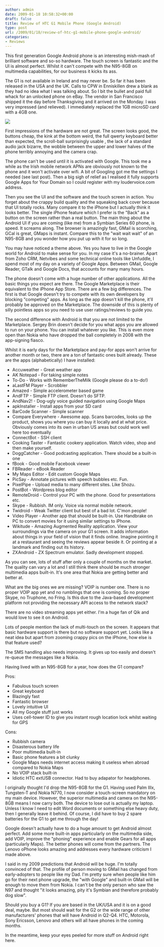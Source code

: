 ```yaml
---
author: admin
date: 2009-01-18 10:58:32+00:00
draft: false
title: Review of HTC G1 Mobile Phone (Google Android)
type: post
url: /2009/01/18/review-of-htc-g1-mobile-phone-google-android/
categories:
- Reviews
---
```


This first generation Google Android phone is an interesting mish-mash of brilliant software and so-so hardware. The touch screen is fantastic and the UI is almost perfect. Whilst it can't compete with the N95-8GB on multimedia capabilities, for our business it kicks its ass.

The G1 is not available in Ireland and may never be. So far it has been released in the USA and the UK. Calls to CPW in Enniskillen drew a blank as they had no idea what I was talking about. So I bit the bullet and paid full whack for an unlocked phone on eBay. The vendor in San Francisco shipped it the day before Thanksgiving and it arrived on the Monday. I was very impressed (and relieved). I immediately replaced the 1GB microSD card with a 4GB one.

[![](https://www.argolon.com/wp-content/uploads/2009/01/large1.jpg)
](https://www.argolon.com/wp-content/uploads/2009/01/large1.jpg)

First impressions of the hardware are not great. The screen looks good, the buttons cheap, the kink at the bottom weird, the full qwerty keyboard better than expected, the scroll-ball surprisingly usable , the lack of a standard audio jack bizarre, the wobble between the upper and lower halves of the phone terribly annoying and the camera crap.

The phone can't be used until it is activated with Google. This took me a while as the Irish mobile network APNs are obviously not known to the phone and it won't activate over wifi. A bit of Googling got me the settings I needed (see last post). Then a big sigh of relief as I realised it fully supports Google Apps for Your Domain so I could register with my loudervoice.com address.

Then you see the UI and the software and the touch screen in action. You forget about the crappy build quality and the squeaking back cover because that UI totally rocks. Many compare it to the iPhone but I actually think it looks better. The single iPhone feature which I prefer is the "Back" as a button on the screen rather than a real button. The main thing about the Android UI if you are coming (like me) from a Symbian Series 60 phone, is speed. It screams along. The browser is amazingly fast, GMail is scorching, GCal is great, GMaps is instant. Compare this to the "wait wait wait" of an N95-8GB and you wonder how you put up with it for so long.

You may have noticed a theme above. Yes you have to live in the Google world for Android to make sense for you. In my case it's a no-brainer. Apart from Zoho CRM, Netvibes and some technical online tools like Unfuddle, I spend most of my day on a variety of Google Apps. Between GMail, Google Reader, GTalk and Google Docs, that accounts for many many hours.

The phone doesn't come with a huge number of other applications. All the basic things you expect are there. The Google Marketplace is their equivalent to the iPhone App Store. There are a few big differences. The first is that Google doesn't try to compete with its own developers by blocking "competing" apps. As long as the app doesn't kill the phone, it'll probably be approved on the Marketplace. The downside of this is plenty of silly pointless apps so you need to use user ratings/reviews to guide you.

The second difference with Android is that you are not limited to the Marketplace. Sergey Brin doesn't decide for you what apps you are allowed to run on your phone. You can install whatever you like. This is even more open than Nokia who have dropped the ball completely in 2008 with the app-signing fiasco.

Whilst it is early days for the Marketplace and pay-for apps won't arrive for another month or two, there are a ton of fantastic ones built already. These are the apps (alphabetically) I have installed:



* Accuweather - Great weather app
* AK Notepad - For taking simple notes
* To-Do - Works with RememberTheMilk (Google please do a to-do!)
* aLastFM Player - Scrobbler
* Amazed - Simple accelerometer based game
* AndFTP - Simple FTP client. Doesn't do SFTP.
* AndNav2! - Dog-ugly voice guided navigation using Google Maps
* apkInstaller - Install apps from your SD card
* BarCode Scanner - Simple scanner
* Compare Everywhere - Awesome app. Scans barcodes, looks up the product, shows you where you can buy it locally and at what price. Obviously comes into its own in urban US areas but could work well here too eventually
* ConnectBot - SSH client
* Cooking Taster - Fantastic cookery application. Watch video, shop and then make yourself.
* DoggCatcher - Good podcasting application. There should be a built-in one
* fBook - Good mobile Facebook viewer
* FBReader - eBook Reader
* My Maps Editor - Edit custom Google Maps
* PicSay - Annotate pictures with speech bubbles etc. Fun.
* PixelPipe - Upload media to many different sites. Like Shozu.
* PostBot - Wordpress blog editor
* RemoteDroid - Control your PC with the phone. Good for presentations etc.
* Skype - Rubbish. IM only. Voice via normal mobile network.
* Twidroid - Weak Twitter client but best of a bad lot. C'mon people!
* Video Player - Another app that should be built-in. Use Handbrake on PC to convert movies for it using similar settings to iPhone.
* Wikitude - Amazing Augmented Reality application. View your surroundings via the camera on your G1 screen. It adds information about things in your field of vision that it finds online. Imagine pointing it at a restaurant and seeing the reviews appear beside it. Or pointing at a landmark and finding out its history.
* ZXAndroid - ZX Spectrum emulator. Sadly development stopped.

As you can see, lots of stuff after only a couple of months on the market. The quality can vary a lot and I still think there should be much stronger multimedia apps built-in. It's one area that Nokia are getting better and better at.

What are the big ones we are missing? VOIP is number one. There is no proper VOIP app yet and no rumblings that one is coming. So no proper Skype, no Truphone, no Fring. Is this due to the Java-based development platform not providing the necessary API access to the network stack?

There are no video streaming apps yet either. I'm a huge fan of Qik and would love to see it on Android.

Lots of people mention the lack of multi-touch on the screen. It appears that basic hardware support is there but no software support yet. Looks like a neat idea but apart from zooming crappy pics on the iPhone, how else is that feature used?

The SMS handling also needs improving. It gives up too easily and doesn't re-queue the messages like a Nokia.

Having lived with an N95-8GB for a year, how does the G1 compare?

Pros:

* Fabulous touch screen
* Great keyboard
* Blazingly fast
* Fantastic browser
* Lovely intuitive UI
* All my Google stuff just works
* Uses cell-tower ID to give you instant rough location lock whilst waiting for GPS

Cons:

* Rubbish camera
* Disasterous battery life
* Poor multimedia built-in
* Basic phone features a bit clunky
* Google Maps needs internet access making it useless when abroad compared to Nokia Maps
* No VOIP stack built-in
* Idiotic HTC extUSB connector. Had to buy adapator for headphones.

I originally thought I'd drop the N95-8GB for the G1. Having used Palm IIIx, Tungsten-T and Nokia N770, I now consider a touch-screen mandatory on my main device. However, the superior multimedia and camera on the N95-8GB means I now carry both. The device to lose out is actually my laptop. Unless I know I need to edit Word documents or something else heavy duty, then I generally leave it behind. Of course, I did have to buy 2 spare batteries for the G1 to get me through the day!

Google doesn't actually have to do a huge amount to get Android almost perfect. Add some more built-in apps particularly on the multimedia side, add VOIP, improve the "phoning" experience and enable Gears for all apps (particularly Maps). The better phones will come from the partners. The Lenovo oPhone looks amazing and addresses every hardware criticism I made above.

I said in my 2009 predictions that Android will be huge. I'm totally convinced of that. The profile of person moving to GMail has changed from early-adopters to people like my Dad. I'm pretty sure when people like him go for their next phone upgrade, the "with Google" and built-in GMail will be enough to move them from Nokia. I can't be the only person who saw the N97 and thought "it looks amazing, pity it's Symbian and therefore probably dog slow".

Should you buy a G1? If you are based in the UK/USA and it is on a good deal, maybe. But most should wait for the G2 or the wide range of other manufacturers' phones that will have Android in Q2-Q4. HTC, Motorola, Sony Ericsson, Lenovo and others will all have phones in the coming months.

In the meantime, keep your eyes peeled for more stuff on Android right here.
